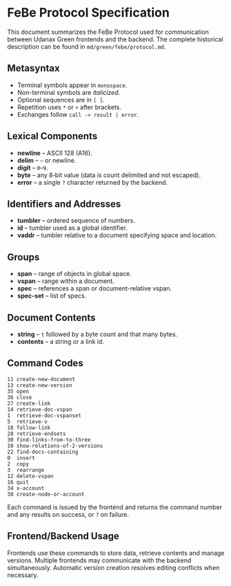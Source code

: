 # FeBe Protocol Specification

This document summarizes the FeBe Protocol used for communication between Udanax Green frontends and the backend. The complete historical description can be found in `md/green/febe/protocol.md`.

## Metasyntax

- Terminal symbols appear in `monospace`.
- Non-terminal symbols are *italicized*.
- Optional sequences are in `[ ]`.
- Repetition uses `*` or `+` after brackets.
- Exchanges follow `call -> result | error`.

## Lexical Components

- **newline** – ASCII 128 (A16).
- **delim** – `~` or newline.
- **digit** – `0`–`9`.
- **byte** – any 8‑bit value (data is count delimited and not escaped).
- **error** – a single `?` character returned by the backend.

## Identifiers and Addresses

- **tumbler** – ordered sequence of numbers.
- **id** – tumbler used as a global identifier.
- **vaddr** – tumbler relative to a document specifying space and location.

## Groups

- **span** – range of objects in global space.
- **vspan** – range within a document.
- **spec** – references a span or document-relative vspan.
- **spec-set** – list of specs.

## Document Contents

- **string** – `t` followed by a byte count and that many bytes.
- **contents** – a string or a link id.

## Command Codes

```
11 create-new-document
13 create-new-version
35 open
36 close
27 create-link
14 retrieve-doc-vspan
1  retrieve-doc-vspanset
5  retrieve-v
18 follow-link
28 retrieve-endsets
30 find-links-from-to-three
10 show-relations-of-2-versions
22 find-docs-containing
0  insert
2  copy
3  rearrange
12 delete-vspan
16 quit
34 x-account
38 create-node-or-account
```

Each command is issued by the frontend and returns the command number and any results on success, or `?` on failure.

## Frontend/Backend Usage

Frontends use these commands to store data, retrieve contents and manage versions. Multiple frontends may communicate with the backend simultaneously. Automatic version creation resolves editing conflicts when necessary.


